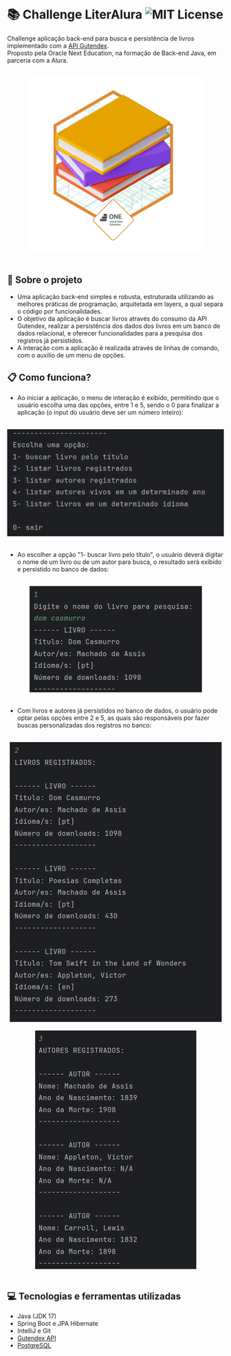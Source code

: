 # :books: Challenge LiterAlura ![MIT License](https://img.shields.io/badge/License-MIT-green.svg)
Challenge aplicação back-end para busca e persistência de livros implementado com a [API Gutendex](https://gutendex.com).<br>
Proposto pela Oracle Next Education, na formação de Back-end Java, em parceria com a Alura.

<br>
<div align="center">
  <img alt="Badge conclusão do challenge ONE" src="./img-readme/badge-literalura.png">
</div>
<br>

## :wrench: Sobre o projeto
- Uma aplicação back-end simples e robusta, estruturada utilizando as melhores práticas de programação, arquitetada em layers, a qual separa o código por funcionalidades.
- O objetivo da aplicação é buscar livros através do consumo da API Gutendex, realizar a persistência dos dados dos livros em um banco de dados relacional, e oferecer funcionalidades para a pesquisa dos registros já persistidos.
- A interação com a aplicação é realizada através de linhas de comando, com o auxílio de um menu de opções. 

## :clipboard: Como funciona?
- Ao iniciar a aplicação, o menu de interação é exibido, permitindo que o usuário escolha uma das opções, entre 1 e 5, sendo o 0 para finalizar a aplicação (o input do usuário deve ser um número inteiro):
<br>
<div align="center">
  <img alt="Menu Inicial" src="./img-readme/menu-inicial.png">
</div>
<br>

- Ao escolher a opção "1- buscar livro pelo título", o usuário deverá digitar o nome de um livro ou de um autor para busca, o resultado será exibido e persistido no banco de dados:
<br>
<div align="center">
  <img alt="Busca por titulo" src="./img-readme/busca-titulo.png">
</div>
<br>

- Com livros e autores já persistidos no banco de dados, o usuário pode optar pelas opções entre 2 e 5, as quais são responsáveis por fazer buscas personalizadas dos registros no banco:
<br>
<div align="center">
  <img alt="Busca livros registrados" src="./img-readme/busca-livros-registrados.png">
</div>
<br>
<div align="center">
  <img alt="Busca autores registrados" src="./img-readme/busca-autores-registrados.png">
</div>
<br>

## :computer: Tecnologias e ferramentas utilizadas
- Java (JDK 17)
- Spring Boot e JPA Hibernate
- IntelliJ e Git
- [Gutendex API](https://gutendex.com)
- [PostgreSQL](https://www.postgresql.org)